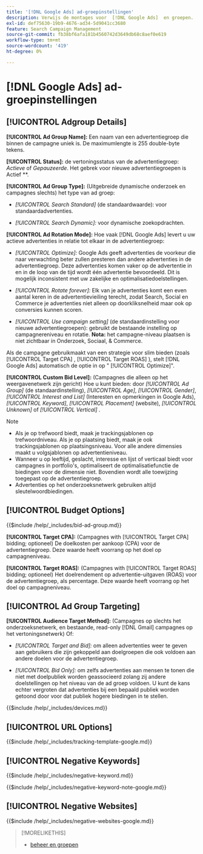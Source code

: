 ```yaml
---
title: '[!DNL Google Ads] ad-groepinstellingen'
description: Verwijs de montages voor  [!DNL Google Ads]  en groepen.
exl-id: def75630-19b9-4676-ad34-5d9041cc3680
feature: Search Campaign Management
source-git-commit: fb38bf6afa181b4560742d3649db68c8aef0e619
workflow-type: tm+mt
source-wordcount: '419'
ht-degree: 0%

---
```


# [!DNL Google Ads] ad-groepinstellingen

## [!UICONTROL Adgroup Details]

**[!UICONTROL Ad Group Name]:** Een naam van een advertentiegroep die binnen de campagne uniek is. De maximumlengte is 255 double-byte tekens.

**[!UICONTROL Status]:** de vertoningsstatus van de advertentiegroep: *Actieve* of *Gepauzeerde*. Het gebrek voor nieuwe advertentiegroepen is Actief **.

**[!UICONTROL Ad Group Type]:** (Uitgebreide dynamische onderzoek en campagnes slechts) het type van ad groep:

* *[!UICONTROL Search Standard]* (de standaardwaarde): voor standaardadvertenties.

* *[!UICONTROL Search Dynamic]:* voor dynamische zoekopdrachten.

**[!UICONTROL Ad Rotation Mode]:** Hoe vaak [!DNL Google Ads] levert u uw actieve advertenties in relatie tot elkaar in de advertentiegroep:

* *[!UICONTROL Optimize]:* Google Ads geeft advertenties de voorkeur die naar verwachting beter zullen presteren dan andere advertenties in de advertentiegroep. Deze advertenties komen vaker op de advertentie in en in de loop van de tijd wordt één advertentie bevoordeeld. Dit is mogelijk inconsistent met uw zakelijke en optimalisatiedoelstellingen.

* *[!UICONTROL Rotate forever]:*   Elk van je advertenties komt een even aantal keren in de advertentievieiling terecht, zodat Search, Social en Commerce je advertenties niet alleen op doorkliksnelheid maar ook op conversies kunnen scoren.

* *[!UICONTROL Use campaign setting]* (de standaardinstelling voor nieuwe advertentiegroepen): gebruikt de bestaande instelling op campagnereniveau en rotatie. **Nota:** het campagne-niveau plaatsen is niet zichtbaar in Onderzoek, Sociaal, &amp; Commerce.

Als de campagne gebruikmaakt van een strategie voor slim bieden (zoals [!UICONTROL Target CPA] , [!UICONTROL Target ROAS] ), stelt [!DNL Google Ads] automatisch de optie in op &quot; [!UICONTROL Optimize]&quot;.

**[!UICONTROL Custom Bid Level]:** (Campagnes die alleen op het weergavenetwerk zijn gericht) Hoe u kunt bieden: door *[!UICONTROL Ad Group]* (de standaardinstelling), *[!UICONTROL Age]*, *[!UICONTROL Gender]*, *[!UICONTROL Interest and List]* (Interesten en opmerkingen in Google Ads), *[!UICONTROL Keyword]*, *[!UICONTROL Placement]* (website), *[!UICONTROL Unknown]* of *[!UICONTROL Vertical]* .

>[!NOTE]
>
>* Als je op trefwoord biedt, maak je trackingsjablonen op trefwoordniveau. Als je op plaatsing biedt, maak je ook trackingsjablonen op plaatsingsniveau. Voor alle andere dimensies maakt u volgsjablonen op advertentieniveau.
>* Wanneer u op leeftijd, geslacht, interesse en lijst of verticaal biedt voor campagnes in portfolio&#39;s, optimaliseert de optimalisatiefunctie de biedingen voor de dimensie niet. Bovendien wordt alle toewijzing toegepast op de advertentiegroep.
>* Advertenties op het onderzoeksnetwerk gebruiken altijd sleutelwoordbiedingen.

## [!UICONTROL Budget Options]

<!-- **[!UICONTROL Bid]:** -->

{{$include /help/_includes/bid-ad-group.md}}

**[!UICONTROL Target CPA]:** (Campagnes with [!UICONTROL Target CPA] bidding; optioneel) De doelkosten per aankoop (CPA) voor de advertentiegroep. Deze waarde heeft voorrang op het doel op campagneniveau.

**[!UICONTROL Target ROAS]:** (Campagnes with [!UICONTROL Target ROAS] bidding; optioneel) Het doelrendement op advertentie-uitgaven (ROAS) voor de advertentiegroep, als percentage. Deze waarde heeft voorrang op het doel op campagneniveau.

## [!UICONTROL Ad Group Targeting]

**[!UICONTROL Audience Target Method]:** (Campagnes op slechts het onderzoeksnetwerk, en bestaande, read-only [!DNL Gmail] campagnes op het vertoningsnetwerk) Of:

* *[!UICONTROL Target and Bid]:* om alleen advertenties weer te geven aan gebruikers die zijn gekoppeld aan doelgroepen die ook voldoen aan andere doelen voor de advertentiegroep.

* *[!UICONTROL Bid Only]:* om zelfs advertenties aan mensen te tonen die niet met doelpubliek worden geassocieerd zolang zij andere doelstellingen op het niveau van de ad groep voldoen. U kunt de kans echter vergroten dat advertenties bij een bepaald publiek worden getoond door voor dat publiek hogere biedingen in te stellen.

<!-- **[!UICONTROL Devices]:** -->

{{$include /help/_includes/devices.md}}

## [!UICONTROL URL Options]

<!-- **[!UICONTROL Tracking Template]:** -->

{{$include /help/_includes/tracking-template-google.md}}

## [!UICONTROL Negative Keywords]

<!-- **[!UICONTROL Negative Keywords]:** -->

{{$include /help/_includes/negative-keyword.md}}

<!-- Note for **[!UICONTROL Negative Keywords]:** -->

{{$include /help/_includes/negative-keyword-note-google.md}}

## [!UICONTROL Negative Websites]

<!-- **[!UICONTROL Negative Websites]:** -->

{{$include /help/_includes/negative-websites-google.md}}

>[!MORELIKETHIS]
>
>* [ beheer en groepen ](/help/search-social-commerce/campaign-management/campaigns/ad-group-manage.md)
